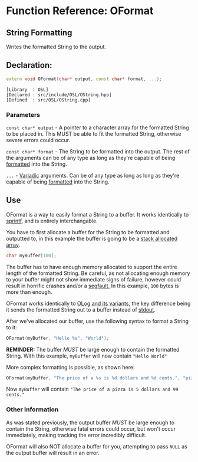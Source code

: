 # Function Reference: OFormat
## String Formatting
Writes the formatted String to the output.

## Declaration:
```cpp
extern void OFormat(char* output, const char* format, ...);
```
```
[Library  : OSL]
[Declared : src/include/OSL/OString.hpp]
[Defined  : src/OSL/OString.cpp]
```

### Parameters
`const char* output` - A pointer to a character array for the formatted String to be placed in. This MUST be able to fit the formatted String, otherwise severe errors could occur.

`const char* format` - The String to be formatted into the output. The rest of the arguments can be of any type as long as they're capable of being [formatted](https://en.wikipedia.org/wiki/Printf_format_string) into the String.

`...` - [Variadic](https://en.wikipedia.org/wiki/Variadic_function) arguments. Can be of any type as long as long as they're capable of being [formatted](https://en.wikipedia.org/wiki/Printf_format_string) into the String.

## Use
OFormat is a way to easily format a String to a buffer. It works identically to [sprintf](https://www.tutorialspoint.com/c_standard_library/c_function_sprintf.htm), and is entirely interchangable.

You have to first allocate a buffer for the String to be formatted and outputted to, in this example the buffer is going to be a [stack allocated array](https://www.tutorialspoint.com/cprogramming/c_arrays.htm).
```cpp
char myBuffer[100];
```
The buffer has to have enough memory allocated to support the entire length of the formatted String.
Be careful, as not allocating enough memory to your buffer might not show immediate signs of failure, however could result in horrific crashes and/or a [segfault.](https://en.wikipedia.org/wiki/Segmentation_fault)
In this example, `100` bytes is more than enough.

OFormat works identically to [OLog and its variants](https://github.com/RosettaHS/OKit/blob/main/docs/Function%20Reference/OLog.md), the key difference being it sends the formatted String out to a buffer instead of [stdout](https://en.wikipedia.org/wiki/Standard_streams#Standard_output_(stdout)).

After we've allocated our buffer, use the following syntax to format a String to it:
```cpp
OFormat(myBuffer, "Hello %s", "World");
```
**REMINDER:** The buffer *MUST* be large enough to contain the formatted String.
With this example, `myBuffer` will now contain `"Hello World"`

More complex formatting is possible, as shown here:
```cpp
OFormat(myBuffer, "The price of a %s is %d dollars and %d cents.", "pizza", 5, 99);
```
Now `myBuffer` will contain `"The price of a pizza is 5 dollars and 99 cents."`

### Other Information
As was stated previously, the output buffer *MUST* be large enough to contain the String, otherwise fatal errors could occur, but won't occur immediately, making tracking the error incredibly difficult.

OFormat will also NOT allocate a buffer for you, attempting to pass `NULL` as the output buffer will result in an error.